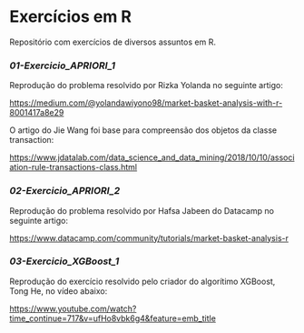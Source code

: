 # Exercícios em R

Repositório com exercícios de diversos assuntos em R.

### *01-Exercicio_APRIORI_1*

Reprodução do problema resolvido por Rizka Yolanda no seguinte artigo:

https://medium.com/@yolandawiyono98/market-basket-analysis-with-r-8001417a8e29

O artigo do Jie Wang foi base para compreensão dos objetos da classe transaction:

https://www.jdatalab.com/data_science_and_data_mining/2018/10/10/association-rule-transactions-class.html

### *02-Exercicio_APRIORI_2*

Reprodução do problema resolvido por Hafsa Jabeen do Datacamp no seguinte artigo:

https://www.datacamp.com/community/tutorials/market-basket-analysis-r

### *03-Exercicio_XGBoost_1*

Reprodução do exercício resolvido pelo criador do algorítimo XGBoost, Tong He, no vídeo abaixo:

https://www.youtube.com/watch?time_continue=717&v=ufHo8vbk6g4&feature=emb_title

